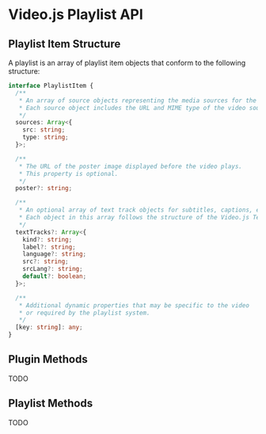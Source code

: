 # Video.js Playlist API

## Playlist Item Structure

A playlist is an array of playlist item objects that conform to the following structure:

```ts
interface PlaylistItem {
  /**
   * An array of source objects representing the media sources for the video.
   * Each source object includes the URL and MIME type of the video source.
   */
  sources: Array<{
    src: string;
    type: string;
  }>;

  /**
   * The URL of the poster image displayed before the video plays.
   * This property is optional.
   */
  poster?: string;

  /**
   * An optional array of text track objects for subtitles, captions, etc.
   * Each object in this array follows the structure of the Video.js TextTrack object.
   */
  textTracks?: Array<{
    kind?: string;
    label?: string;
    language?: string;
    src?: string;
    srcLang?: string;
    default?: boolean;
  }>;

  /**
   * Additional dynamic properties that may be specific to the video
   * or required by the playlist system.
   */
  [key: string]: any;
}
```

## Plugin Methods
TODO

## Playlist Methods
TODO

